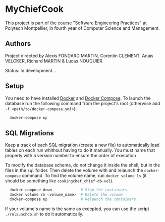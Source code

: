 # MyChiefCook

This project is part of the course "Software Engineering Practices" at Polytech Montpellier, in fourth year of Computer Science and Management.

## Authors

Project directed by Alexis FONDARD MARTIN, Corentin CLEMENT, Anaïs VELCKER, Richard MARTIN & Lucas NOUGUIER.

Status: In development...

## Setup

You need to have installed [Docker](https://www.docker.com/) and [Docker Compose](https://docs.docker.com/compose/). To launch the database run the following command from the project's root (otherwise add `-f <path/to/docker-compose.yml>`):

```zsh
  docker-compose up
```

## SQL Migrations

Keep a track of each SQL migration (create a new file) to automatically load tables on each run whithout having to do it manually. You must name that properly with a version number to ensure the order of execution

To modify the database schema, do not change it inside the shell, but in the files in the `sql` folder. Then delete the volume with and relaunch the `docker-compose` command. To find the volume name, run `docker volume ls` (it should be something like `cookingchef_chief-db-vol`).

```zsh
  docker-compose down             # Stop the containers
  docker volume rm <volume_name>  # Delete the volume
  docker-compose up               # Relaunch the containers
```

If your volume's name is the same as excepted, you can use the script `./relaunchdb.sh` to do it automatically.
